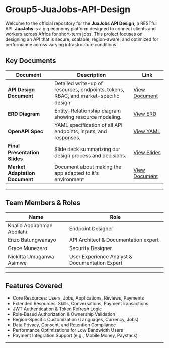 # Group5-JuaJobs-API-Design
Welcome to the official repository for the **JuaJobs API Design**, a RESTful API.
**JuaJobs** is a gig economy platform designed to connect clients and workers across Africa for short-term jobs. This project focuses on designing an API that is secure, scalable, region-aware, and optimized for performance across varying infrastructure conditions.
##  Key Documents

| Document | Description | Link |
|---------|-------------|------|
|  **API Design Document** | Detailed write-up of resources, endpoints, tokens, RBAC, and market-specific design. | [View Document](https://github.com/Mgrace1/Group5-JuaJobs-API-Design/blob/main/JuaJobs%20Assignement.docx) |
|  **ERD Diagram** | Entity-Relationship diagram showing resource modeling. | [View ERD](https://github.com/Mgrace1/Group5-JuaJobs-API-Design/blob/main/JuaJobsERD.drawio%20(1).png) |
|  **OpenAPI Spec** | YAML specification of all API endpoints, inputs, and responses. | [View YAML](https://github.com/Mgrace1/Group5-JuaJobs-API-Design/blob/main/openAPI.yaml) |
|  **Final Presentation Slides** | Slide deck summarizing our design process and decisions. | [View Slides](https://github.com/Mgrace1/Group5-JuaJobs-API-Design/blob/main/Presentation%20-%20API%20Project%20Overview.pdf) |
|  **Market Adaptation Document** | Document about making the app adapted to it's environment | [View Document](https://github.com/Mgrace1/Group5-JuaJobs-API-Design/blob/main/Market%20Adaptation%20.docx) |

---

##  Team Members & Roles

| Name             | Role                                         |
|------------------|----------------------------------------------|
| Khalid Abdirahman Abdilahi           | Endpoint Designer        |
| Enzo Batungwanayo      | API Architect & Documentation expert             |
| Grace Munezero     | Security Designer       |
| Nickitta Umuganwa Asimwe     | User Experience Analyst & Documentation Expert                |



---

##  Features Covered

-  Core Resources: Users, Jobs, Applications, Reviews, Payments
-  Extended Resources: Skills, Conversations, PaymentTransactions
-  JWT Authentication & Token Refresh Logic
-  Role-Based Authorization & Ownership Validation
-  Region-Specific Customization (Languages, Currency, Jobs)
-  Data Privacy, Consent, and Retention Compliance
-  Performance Optimizations for Low Bandwidth Users
-  Payment Integration Support (e.g., Mobile Money, Paystack)

---


